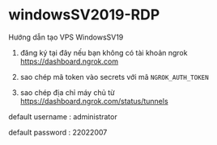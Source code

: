 # windowsSV2019-RDP

Hướng dẫn tạo VPS WindowsSV19

1. đăng ký tại đây nếu bạn không có tài khoản ngrok
https://dashboard.ngrok.com

2. sao chép mã token vào secrets với mã `NGROK_AUTH_TOKEN`

3. sao chép địa chỉ máy chủ từ https://dashboard.ngrok.com/status/tunnels

default username : administrator

default password : 22022007
